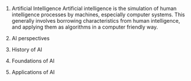 1. Artificial Intelligence
Artificial intelligence is the simulation of human intelligence processes by machines, especially computer systems. This generally involves borrowing characteristics from human intelligence, and applying them as algorithms in a computer friendly way.

3. AI perspectives
4. History of AI
5. Foundations of AI
6. Applications of AI
